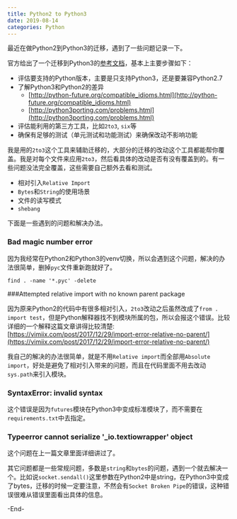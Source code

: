 ```yaml
---
title: Python2 to Python3
date: 2019-08-14
categories: Python
---
```


最近在做Python2到Python3的迁移，遇到了一些问题记录一下。 

官方给出了一个迁移到Python3的[参考文档](https://docs.python.org/3/howto/pyporting.html#prevent-compatibility-regressions)，基本上主要步骤如下：

* 评估要支持的Python版本，主要是只支持Python3，还是要兼容Python2.7
* 了解Python3和Python2的差异
  * [http://python-future.org/compatible_idioms.html](http://python-future.org/compatible_idioms.html)
  * [http://python3porting.com/problems.html](http://python3porting.com/problems.html)
* 评估能利用的第三方工具，比如`2to3`, `six`等
* 确保有足够的测试（单元测试和功能测试）来确保改动不影响功能



我是用的`2to3`这个工具来辅助迁移的，大部分的迁移的改动这个工具都能帮你覆盖。我是对每个文件来应用`2to3`，然后看具体的改动是否有没有覆盖到的。有一些问题没法完全覆盖，这些需要自己额外去看和测试。

* 相对引入`Relative Import`
* `Bytes`和`String`的使用场景
* 文件的读写模式
* `shebang` 

下面是一些遇到的问题和解决办法。

### Bad magic number error

因为我经常在Python2和Python3的venv切换，所以会遇到这个问题，解决的办法很简单，删掉`pyc`文件重新跑就好了。

```shell
find . -name '*.pyc' -delete
```

###Attempted relative import with no known parent package

因为原来Python2的代码中有很多相对引入，`2to3`改动之后虽然改成了`from . import test`，但是Python解释器找不到模块所属的包，所以会报这个错误。比较详细的一个解释这篇文章讲得比较清楚: [https://vimiix.com/post/2017/12/29/import-error-relative-no-parent/](https://vimiix.com/post/2017/12/29/import-error-relative-no-parent/)

我自己的解决的办法很简单，就是不用`Relative import`而全部用`Absolute import`，好处是避免了相对引入带来的问题，而且在代码里面不用去改动`sys.path`来引入模块。

### SyntaxError: invalid syntax

这个错误是因为`futures`模块在Python3中变成标准模块了，而不需要在`requirements.txt`中去指定。

### Typeerror cannot serialize '_io.textiowrapper' object

这个问题在上一篇文章里面详细讲过了。

其它问题都是一些常规问题，多数是`string`和`bytes`的问题，遇到一个就去解决一个。比如说`socket.sendall()`这里参数在Python2中是string，在Python3中变成了bytes，迁移的时候一定要注意，不然会有`Socket Broken Pipe`的错误，这种错误很难从错误里面看出具体的信息。



-End-
